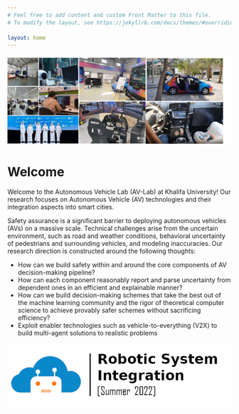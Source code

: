 ```yaml
---
# Feel free to add content and custom Front Matter to this file.
# To modify the layout, see https://jekyllrb.com/docs/themes/#overriding-theme-defaults

layout: home
---
```

![](assets/figs/banner-small.png)
<br>

# Welcome
Welcome to the Autonomous Vehicle Lab (AV-Lab) at Khalifa University! Our research focuses on Autonomous Vehicle (AV) technologies and their integration aspects into smart cities.

Safety assurance is a significant barrier to deploying autonomous vehicles (AVs) on a massive scale. Technical challenges arise from the uncertain environment, such as road and weather conditions, behavioral uncertainty of pedestrians and surrounding vehicles, and modeling inaccuracies. Our research direction is constructed around the following thoughts:

- How can we build safety within and around the core components of AV decision-making pipeline?
- How can each component reasonably report and parse uncertainty from dependent ones in an efficient and explainable manner?
- How can we build decision-making schemes that take the best out of the machine learning community and the rigor of theoretical computer science to achieve provably safer schemes without sacrificing efficiency?
- Exploit enabler technologies such as vehicle-to-everything (V2X) to build multi-agent solutions to realistic problems

[![](assets/figs/sys-summer-2022.png)](tutorials)

